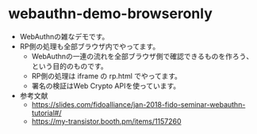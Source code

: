 # webauthn-demo-browseronly

* WebAuthnの雑なデモです。
* RP側の処理も全部ブラウザ内でやってます。
  * WebAuthnの一連の流れを全部ブラウザ側で確認できるものを作ろう、という目的のものです。
  * RP側の処理は iframe の rp.html でやってます。
  * 署名の検証はWeb Crypto APIを使っています。
* 参考文献
  * https://slides.com/fidoalliance/jan-2018-fido-seminar-webauthn-tutorial#/
  * https://my-transistor.booth.pm/items/1157260
